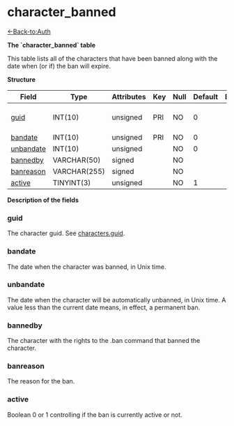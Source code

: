 # character\_banned

[<-Back-to:Auth](database-auth.md)

**The \`character\_banned\` table**

This table lists all of the characters that have been banned along with the date when (or if) the ban will expire.

**Structure**

| Field          | Type         | Attributes | Key | Null | Default | Extra | Comment                  |
|----------------|--------------|------------|-----|------|---------|-------|--------------------------|
| [guid][1]      | INT(10)      | unsigned   | PRI | NO   | 0       |       | Global Unique Identifier |
| [bandate][2]   | INT(10)      | unsigned   | PRI | NO   | 0       |       |                          |
| [unbandate][3] | INT(10)      | unsigned   |     | NO   | 0       |       |                          |
| [bannedby][4]  | VARCHAR(50)  | signed     |     | NO   |         |       |                          |
| [banreason][5] | VARCHAR(255) | signed     |     | NO   |         |       |                          |
| [active][6]    | TINYINT(3)   | unsigned   |     | NO   | 1       |       |                          |

[1]: #guid
[2]: #bandate
[3]: #unbandate
[4]: #bannedby
[5]: #banreason
[6]: #active

**Description of the fields**

### guid

The character guid. See [characters.guid](2129969.html#characters(table)-id).

### bandate

The date when the character was banned, in Unix time.

### unbandate

The date when the character will be automatically unbanned, in Unix time. A value less than the current date means, in effect, a permanent ban.

### bannedby

The character with the rights to the .ban command that banned the character.

### banreason

The reason for the ban.

### active

Boolean 0 or 1 controlling if the ban is currently active or not.
